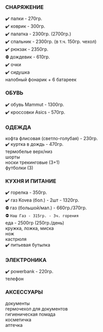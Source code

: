 ### СНАРЯЖЕНИЕ
:heavy_check_mark: палки - 270гр.  
:heavy_check_mark: коврик - 300гр.  
:heavy_check_mark: палатка - 2300гр. (2700гр.)     
:heavy_check_mark: спальник - 2300гр. (в т.ч. 150гр. чехол)   
:heavy_check_mark: рюкзак - 2350гр.   
:no_entry: дождевик - 610гр.   
:heavy_check_mark: очки  
:heavy_check_mark: сидушка  
налобный фонарик + 6 батареек    
### ОБУВЬ
:heavy_check_mark: обувь Mammut - 1300гр.  
:heavy_check_mark: кроссовки Asics - 570гр.     
### ОДЕЖДА
кофта флисовая (светло-голубая) - 230гр.  
:heavy_check_mark: куртка в дождь - 470гр.  
термобелье верх/низ  
шорты  
носки трекинговые (3+1)  
футболки (3)  
### КУХНЯ И ПИТАНИЕ
:heavy_check_mark: горелка - 350гр.    
:heavy_check_mark: газ Kovea (бол.) - 2шт - 1320гр.   
:no_entry: газ (большой/мал.) - 660гр./370гр.   
:no_entry: `Наш Газ - 315гр. - 3ч. горения`  
еда - 2500гр (250гр./день)   
кружка, ложка, миска  
нож  
кастрюля    
:heavy_check_mark: питьевая бутылка  
### ЭЛЕКТРОНИКА
:heavy_check_mark: powerbank - 220гр.  
телефон  
### АКСЕССУАРЫ
документы  
гермочехол для документов  
гигиеническая помада  
косметичка  
аптечка  

